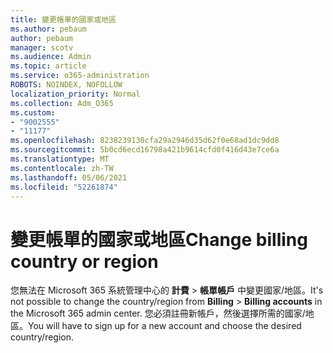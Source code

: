 ```yaml
---
title: 變更帳單的國家或地區
ms.author: pebaum
author: pebaum
manager: scotv
ms.audience: Admin
ms.topic: article
ms.service: o365-administration
ROBOTS: NOINDEX, NOFOLLOW
localization_priority: Normal
ms.collection: Adm_O365
ms.custom:
- "9002555"
- "11177"
ms.openlocfilehash: 8238239130cfa29a2946d35d62f0e68ad1dc9dd8
ms.sourcegitcommit: 5b0cd6ecd16798a421b9614cfd0f416d43e7ce6a
ms.translationtype: MT
ms.contentlocale: zh-TW
ms.lasthandoff: 05/06/2021
ms.locfileid: "52261874"
---
```

# <a name="change-billing-country-or-region"></a><span data-ttu-id="e9bdd-102">變更帳單的國家或地區</span><span class="sxs-lookup"><span data-stu-id="e9bdd-102">Change billing country or region</span></span>

<span data-ttu-id="e9bdd-103">您無法在 Microsoft 365 系統管理中心的 **計費**  >  **帳單帳戶** 中變更國家/地區。</span><span class="sxs-lookup"><span data-stu-id="e9bdd-103">It's not possible to change the country/region from **Billing** > **Billing accounts** in the Microsoft 365 admin center.</span></span> <span data-ttu-id="e9bdd-104">您必須註冊新帳戶，然後選擇所需的國家/地區。</span><span class="sxs-lookup"><span data-stu-id="e9bdd-104">You will have to sign up for a new account and choose the desired country/region.</span></span> 